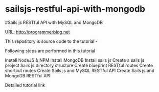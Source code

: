# sailsjs-restful-api-with-mongodb

#Sails js RESTful API with MySQL and MongoDB

URL: http://programmerblog.net

This repository is source code to the tutorial -

Following steps are performed in this tutorial  

  Install NodeJS & NPM
  Install MongoDB
  Install sails js
  Create a sails js project
  Sails js directory structure
  Create blueprint RESTful routes
  Create shortcut routes
  Create Sails js and MySQL RESTful API
  Create Sails js and MongoDB RESTful API


Detailed tutorial link


